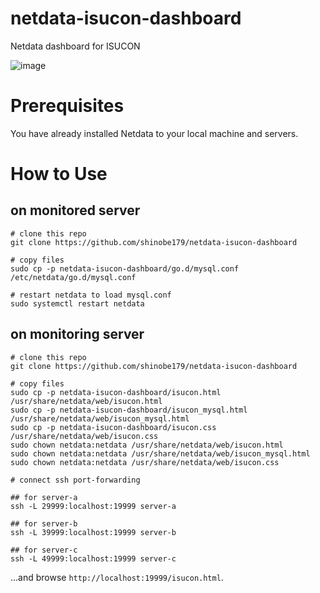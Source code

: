# netdata-isucon-dashboard
Netdata dashboard for ISUCON

![image](https://cdn-ak.f.st-hatena.com/images/fotolife/b/befs_anne/20200907/20200907004027.png)

# Prerequisites
You have already installed Netdata to your local machine and servers.

# How to Use

## on monitored server

```
# clone this repo
git clone https://github.com/shinobe179/netdata-isucon-dashboard

# copy files
sudo cp -p netdata-isucon-dashboard/go.d/mysql.conf /etc/netdata/go.d/mysql.conf

# restart netdata to load mysql.conf
sudo systemctl restart netdata
```

## on monitoring server

```
# clone this repo
git clone https://github.com/shinobe179/netdata-isucon-dashboard

# copy files
sudo cp -p netdata-isucon-dashboard/isucon.html /usr/share/netdata/web/isucon.html
sudo cp -p netdata-isucon-dashboard/isucon_mysql.html /usr/share/netdata/web/isucon_mysql.html
sudo cp -p netdata-isucon-dashboard/isucon.css /usr/share/netdata/web/isucon.css
sudo chown netdata:netdata /usr/share/netdata/web/isucon.html
sudo chown netdata:netdata /usr/share/netdata/web/isucon_mysql.html
sudo chown netdata:netdata /usr/share/netdata/web/isucon.css

# connect ssh port-forwarding

## for server-a
ssh -L 29999:localhost:19999 server-a

## for server-b
ssh -L 39999:localhost:19999 server-b

## for server-c
ssh -L 49999:localhost:19999 server-c
```

...and browse `http://localhost:19999/isucon.html`.
